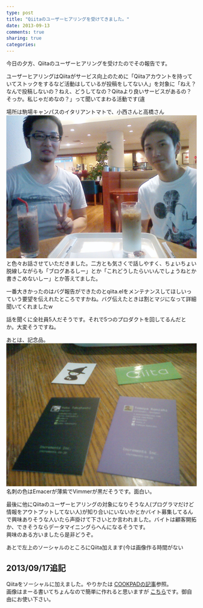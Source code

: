 ```yaml
---
type: post
title: "Qiitaのユーザーヒアリングを受けてきました。"
date: 2013-09-13
comments: true
sharing: true
categories: 
---
```

今日の夕方、Qiitaのユーザーヒアリングを受けたのでその報告です。

<!--more-->

ユーザーヒアリングはQiitaがサービス向上のために「Qiitaアカウントを持っていてストックをするなど活動はしているが投稿をしてない人」を対象に「ねえ？なんで投稿しないの？ねえ、どうしてなの？Qiitaより良いサービスがあるの？そっか。私じゃだめなの？」って聞いてまわる活動です(違

場所は駒場キャンパスのイタリアントマトで、小西さんと高橋さん ![左が小西さん、右が高橋さん](/images/qiita-engineers.jpg "Qiita-engineers")と色々お話させていただきました。二方とも気さくで話しやすく、ちょいちょい脱線しながらも「ブログあるしー」とか「これどうしたらいいんでしょうねとか書きこめないしー」とか答えてました。

一番大きかったのはバグ報告ができたのとqiita.elをメンテナンスしてほしいっていう要望を伝えれたところですかね。バグ伝えたときは割とマジになって詳細聞いてくれましたw

話を聞くに全社員5人だそうです。それで5つのプロダクトを回してるんだとか。大変そうですね。

あとは、記念品。 ![いただいた名刺とステッカー](/images/cards.jpg "Cards-and-stackers")名刺の色はEmacerが薄紫でVimmerが黒だそうです。面白い。

最後に他にQiitaのユーザーヒアリングの対象になりそうな人(プログラマだけど情報をアウトプットしてない人)が知り合いにいないかとかバイト募集してるんで興味ありそうな人いたら声掛けて下さいとか言われました。バイトは顧客開拓か、できそうならデータマイニングらへんになるそうです。  
興味のある方いましたら是非どうぞ。

あとで左上のソーシャルのところにQiita加えます(今は画像作る時間がない

## 2013/09/17追記

Qiitaをソーシャルに加えました。やりかたは [COOKPADの記事](blog/2013/09/07/cookpad/)参照。  
画像はまーる書いてちょんなので簡単に作れると思いますが [こちら](/images/social/qiita.png)です。御自由にお使い下さい。


